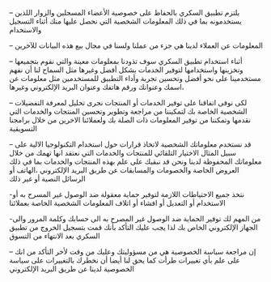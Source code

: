 – يلتزم تطبيق السكري  بالحفاظ على خصوصية الأعضاء المسجلين والزوار اللذين يستخدمونه بما في ذلك المعلومات الشخصية التي نحصل عليها منك أثناء التسجيل والاستخدام

– المعلومات عن العملاء لدينا هي جزء من عملنا ولسنا في مجال بيع هذه البيانات للآخرين

– أثناء استخدام تطبيق السكري سوف تذودنا بمعلومات معينة والتي نقوم بتجميعها وتخزينها واستخدامها لتوفير الخدمات بشكل أفضل وغيرها مثل السماح لنا أن نفهم مستخدمينا على نحو أفضل وتحسين تجربة وأداء التطبيق للمستخدمين مثل معلومات عن اسمك وعنوانك ورقم هاتفك وعنوان البريد الإلكتروني وغيرها،

– لكى نوفى اتفاقنا على توفير الخدمات أو المنتجات نجرى تحليل لمعرفة التفضيلات الشخصية الخاصة بك لتمكيننا من مراجعة وتطوير وتحسين المنتجات والخدمات التي نقدمها وتمكننا من توفير المعلومات ذات الصلة بك ولعملائنا الاخرين من خلال برامجنا التسويقية

– قد نستخدم معلوماتك الشخصية لاتخاذ قرارات حول استخدام التكنولوجيا الالية على سبيل المثال الاختيار التلقائي للمنتجات والخدمات التي نعتقد انها تهمك من خلال معلوماتك المحفوظة لدينا ونحن قد نبقيك على علم بهذه المنتجات والخدمات بما في ذلك العروض الخاصة والخصومات والمسابقات عن طريق البريد الإلكتروني ،الهاتف أو الرسائل النصية أو غير ذلك

-نتخذ جميع الاحتياطات اللازمة لتوفير حماية معقولة ضد الوصول غير المسرح به أو الاستخدام أو التعديل أو افشاء أو اتلاف المعلومات الشخصية الخاصة بعملائنا

-من المهم لك توفير الحماية ضد الوصول غير المصرح به الى حسابك وكلمة المرور والى الجهاز الإلكتروني الخاص بك  لذا يجب عليك التأكد بأنك قمت بتسجيل الخروج من تطبيق السكري بعد الانتهاء من التسوق

– إن مراجعة سياسة الخصوصية هي من مسؤوليتك وعليك من وقت لأخر التأكد من انك على علم بأي تغييرات طرأت كما يحق لنا أيضا أن نخطرك بالتغييرات على سياسة الخصوصية لدينا عن طريق البريد الإلكتروني
